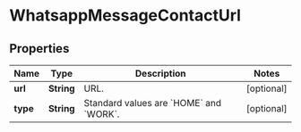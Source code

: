 

# WhatsappMessageContactUrl


## Properties

| Name | Type | Description | Notes |
|------------ | ------------- | ------------- | -------------|
|**url** | **String** | URL. |  [optional] |
|**type** | **String** | Standard values are &#x60;HOME&#x60; and &#x60;WORK&#x60;. |  [optional] |



